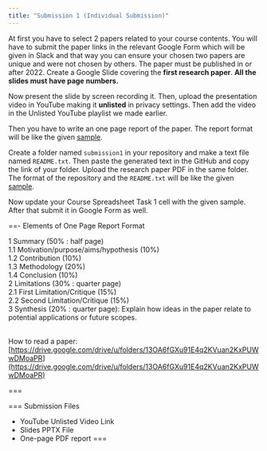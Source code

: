 ```yaml
---
title: "Submission 1 (Individual Submission)"
---
```


At first you have to select 2 papers related to your course contents. You will have to submit the paper links in the relevant Google Form which will be given in Slack and that way you can ensure your chosen two papers are unique and were not chosen by others. The paper must be published in or after 2022. Create a Google Slide covering the **first research paper**. **All the slides must have page numbers.**

Now present the slide by screen recording it. Then, upload the presentation video in YouTube making it **unlisted** in privacy settings. Then add the video in the Unlisted YouTube playlist we made earlier.

Then you have to write an one page report of the paper. The report format will be like the given [sample](https://github.com/errhythm/CSE123/blob/main/submission1/Report.pdf).

Create a folder named `submission1` in your repository and make a text file named `README.txt`. Then paste the generated text in the GitHub and copy the link of your folder. Upload the research paper PDF in the same folder. The format of the repository and the `README.txt` will be like the given [sample](https://github.com/errhythm/CSE123/tree/main/submission1).

Now update your Course Spreadsheet Task 1 cell with the given sample. After that submit it in Google Form as well.

==- Elements of One Page Report Format

1 Summary (50% : half page) <br>
1.1 Motivation/purpose/aims/hypothesis (10%) <br>
1.2 Contribution (10%) <br>
1.3 Methodology (20%) <br>
1.4 Conclusion (10%) <br>
2 Limitations (30% : quarter page) <br>
2.1 First Limitation/Critique (15%) <br>
2.2 Second Limitation/Critique (15%) <br>
3 Synthesis (20% : quarter page): Explain how ideas in the paper relate to potential applications or future scopes. <br><br>

How to read a paper: <br>
[https://drive.google.com/drive/u/folders/13OA6fGXu91E4q2KVuan2KxPUWwDMoaPR](https://drive.google.com/drive/u/folders/13OA6fGXu91E4q2KVuan2KxPUWwDMoaPR)

===

=== Submission Files
- YouTube Unlisted Video Link
- Slides PPTX File
- One-page PDF report
===


